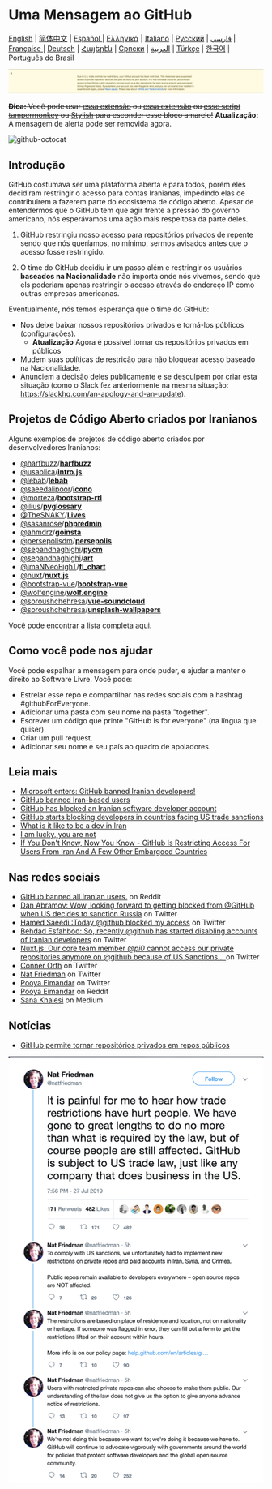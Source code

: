 # Uma Mensagem ao GitHub

[English](./README.md) | [简体中文](./README-CN.md) | [Español ](./README-ES.md) | [Ελληνικά](./README-GR.md) | [Italiano](./README-IT.md) | [Русский](./README-RU.md) | [فارسی](./README-PER.md) | [Française ](./README-FR.md) | [Deutsch](./README-DE.md) | [Հայերէն](./README-HY.md) | [Српски](./README-SR.md) | [العربية](./README-AR.md) | [Türkçe](./README-TR.md) | [한국어](./README-KO.md) | Português do Brasil

![alt text](./message.png)

~~**Dica:** Você pode usar [essa extensão](https://github.com/JafarAkhondali/remove-github-restrictions-message) ou [essa extensão](https://github.com/MohamadKh75/ShutHub) ou [esse script tampermonkey](https://gist.github.com/HirbodBehnam/2e079e187be0b1b6a6bcb734ed88474e) ou [Stylish](https://userstyles.org/styles/173827/hide-github-warning) para esconder esse bloco amarelo!~~
**Atualização:** A mensagem de alerta pode ser removida agora.

![github-octocat](https://user-images.githubusercontent.com/16706911/61997137-7aa7df00-b0b2-11e9-97f1-f452855fe21c.png)

## Introdução


GitHub costumava ser uma plataforma aberta e para todos, porém eles decidiram restringir o acesso para contas Iranianas, impedindo elas de contribuirem a fazerem parte do ecosistema de código aberto. Apesar de entendermos que o GitHub tem que agir frente a pressão do governo americano, nós esperávamos uma ação mais respeitosa da parte deles.

1. GitHub restringiu nosso acesso para repositórios privados de repente sendo que nós queríamos, no mínimo, sermos avisados antes que o acesso fosse restringido.

2. O time do GitHub decidiu ir um passo além e restringir os usuários **baseados na Nacionalidade** não importa onde nós vivemos, sendo que els poderiam apenas restringir o acesso através do endereço IP como outras empresas americanas.

Eventualmente, nós temos esperança que o time do GitHub:

- Nos deixe baixar nossos repositórios privados e torná-los públicos (configurações).
    - **Atualização** Agora é possível tornar os repositórios privados em públicos
- Mudem suas políticas de restrição para não bloquear acesso baseado na Nacionalidade.
- Anunciem a decisão deles publicamente e se desculpem por criar esta situação (como o Slack fez anteriormente na mesma situação: https://slackhq.com/an-apology-and-an-update).

## Projetos de Código Aberto criados por Iranianos

Alguns exemplos de projetos de código aberto criados por desenvolvedores Iranianos:

- [@harfbuzz](https://github.com/harfbuzz)/[**harfbuzz**](https://github.com/harfbuzz/harfbuzz)
- [@usablica](https://github.com/usablica)/[**intro.js**](https://github.com/usablica/intro.js)
- [@lebab](https://github.com/lebab)/[**lebab**](https://github.com/lebab/lebab)
- [@saeedalipoor](https://github.com/saeedalipoor)/[**icono**](https://github.com/saeedalipoor/icono)
- [@morteza](https://github.com/morteza)/[**bootstrap-rtl**](https://github.com/morteza/bootstrap-rtl)
- [@ilius](https://github.com/ilius)/[**pyglossary**](https://github.com/ilius/pyglossary)
- [@TheSNAKY](https://github.com/TheSNAKY)/[**Lives**](https://github.com/TheSNAKY/Lives)
- [@sasanrose](https://github.com/sasanrose)/[**phpredmin**](https://github.com/sasanrose/phpredmin)
- [@ahmdrz](https://github.com/ahmdrz)/[**goinsta**](https://github.com/ahmdrz/goinsta)
- [@persepolisdm](https://github.com/persepolisdm)/[**persepolis**](https://github.com/persepolisdm/persepolis)
- [@sepandhaghighi](https://github.com/sepandhaghighi)/[**pycm**](https://github.com/sepandhaghighi/pycm)
- [@sepandhaghighi](https://github.com/sepandhaghighi)/[**art**](https://github.com/sepandhaghighi/art)
- [@imaNNeoFighT](https://github.com/imaNNeoFighT)/[**fl_chart**](https://github.com/imaNNeoFighT/fl_chart)
- [@nuxt](https://github.com/nuxt)/[**nuxt.js**](https://github.com/nuxt/nuxt.js)
- [@bootstrap-vue](https://github.com/bootstrap-vue)/[**bootstrap-vue**](https://github.com/bootstrap-vue/bootstrap-vue)
- [@wolfengine](https://github.com/wolfengine)/[**wolf.engine**](https://github.com/wolfengine/wolf.engine)
- [@soroushchehresa](https://github.com/soroushchehresa)/[**vue-soundcloud**](https://github.com/soroushchehresa/vue-soundcloud)
- [@soroushchehresa](https://github.com/soroushchehresa)/[**unsplash-wallpapers**](https://github.com/soroushchehresa/unsplash-wallpapers)

Você pode encontrar a lista completa [aqui](https://github.com/mohebifar/made-in-iran).

## Como você pode nos ajudar

Você pode espalhar a mensagem para onde puder, e ajudar a manter o direito ao Software Livre.
Você pode:

- Estrelar esse repo e compartilhar nas redes sociais com a hashtag #githubForEveryone.
- Adicionar uma pasta com seu nome na pasta "together".
- Escrever um código que printe "GitHub is for everyone" (na língua que quiser).
- Criar um pull request.
- Adicionar seu nome e seu país ao quadro de apoiadores.

## Leia mais

- [Microsoft enters: GitHub banned Iranian developers!](https://medium.com/@d.aliyamini/microsoft-enters-github-banned-iranian-developers-843f7c60a146)
- [GitHub banned Iran-based users](https://financialtribune.com/articles/sci-tech/99111/github-bans-iran-based-users)
- [GitHub has blocked an Iranian software developer account](https://hub.packtpub.com/github-has-blocked-an-iranian-software-developers-account)
- [GitHub starts blocking developers in countries facing US trade sanctions](https://www.zdnet.com/article/github-starts-blocking-developers-in-countries-facing-us-trade-sanctions)
- [What is it like to be a dev in Iran](https://shahinsorkh.ir/2019/07/20/how-is-it-like-to-be-a-dev-in-iran)
- [I am lucky, you are not](https://dev.to/jeromegamez/i-am-lucky-you-are-not-2eco)
- [If You Don't Know, Now You Know - GitHub Is Restricting Access For Users From Iran And A Few Other Embargoed Countries](https://dev.to/mjraadi/if-you-don-t-know-now-you-know-github-is-restricting-access-for-users-from-iran-and-a-few-other-embargoed-countries-5ga9)

## Nas redes sociais

- [GitHub banned all Iranian users.](https://www.reddit.com/r/programming/comments/ciey8g/github_banned_all_iranian_users_our_accounts_are/) on Reddit
- [Dan Abramov: Wow, looking forward to getting blocked from @GitHub when US decides to sanction Russia](https://twitter.com/dan_abramov/status/1154869188672086019?s=19) on Twitter
- [Hamed Saeedi :Today @github blocked my access](https://twitter.com/Hamed/status/1154268514074660864?s=19) on Twitter
- [Behdad Esfahbod: So, recently @github has started disabling accounts of Iranian developers](https://twitter.com/behdadesfahbod/status/1154755351092158465?s=19) on Twitter
- [Nuxt.js: Our core team member @_pi0_ cannot access our private repositories anymore on @github because of US Sanctions...
  ](https://t.co/4FiLexH9Mf) on Twitter
- [Conner Orth](https://twitter.com/conner_orth/status/1154723522729709568) on Twitter
- [Nat Friedman](https://twitter.com/natfriedman/status/1155311121038864384) on Twitter
- [Pooya Eimandar](https://twitter.com/_poei/status/1154994262884454400) on Twitter
- [Pooya Eimandar](https://www.reddit.com/r/github/comments/cirde7/ive_been_paid_github_for_more_than_three_years/?st=jympkq19&sh=df5e5410) on Reddit
- [Sana Khalesi](https://medium.com/@khalesic/github-the-largest-developer-communities-from-every-corner-of-the-globe-but-iran-804c05a991df) on Medium

## Notícias

- [GitHub permite tornar repositórios privados em repos públicos](https://github.com/1995parham/github-do-not-ban-us/issues/666)

![nat-friedman](nat-friedman.png)
